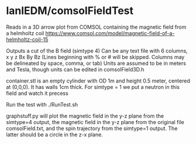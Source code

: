 lanlEDM/comsolFieldTest
========================

Reads in a 3D arrow plot from COMSOL containing the magnetic field from a helmholtz coil
https://www.comsol.com/model/magnetic-field-of-a-helmholtz-coil-15

Outputs a cut of the B field (simtype 4)
Can be any text file with 6 columns, x y z Bx By Bz
(Lines beginning with % or # will be skipped. Columns may be delineated by space, comma, or tab)
Units are assumed to be in meters and Tesla, though units can be edited in comsolField3D.h

container.stl is an empty cylinder with OD 1m and height 0.5 meter, centered at (0,0,0).
It has walls 1cm thick. For simtype = 1 we put a neutron in this field and watch it precess 


Run the test with ./RunTest.sh


graphstuff.py will plot the magnetic field in the y-z plane from the simtype=4 output, the magnetic field in the y-z plane from the original file comsolField.txt, and the spin trajectory from the simtype=1 output. The latter should be a circle in the z-x plane. 
